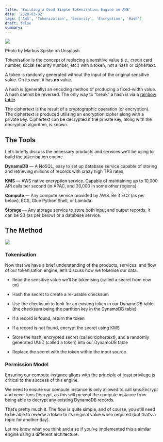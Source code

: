```yaml
---
title: 'Building a Dead Simple Tokenization Engine on AWS'
date: '2020-03-02'
tags: ['AWS', 'Tokenization', 'Security', 'Encryption', 'Hash']
draft: false
summary: ''
---
```


![](https://miro.medium.com/max/1400/0*nVr5Q-nEo6r9V9wY)

Photo by Markus Spiske on Unsplash

Tokenisation is the concept of replacing a sensitive value (i.e., credit card number, social security number, etc.) with a token, not a hash or ciphertext.

A token is randomly generated without the input of the original sensitive value. On its own, it has **no** value.

A hash is (generally) an encoding method of producing a fixed-width value. A hash cannot be reversed. The only way to “break” a hash is via a [rainbow table](https://en.wikipedia.org/wiki/Rainbow_table).

The ciphertext is the result of a cryptographic operation (or encryption). The ciphertext is produced utilising an encryption cipher along with a private key. Ciphertext can be decrypted if the private key, along with the encryption algorithm, is known.

## The Tools

Let’s briefly discuss the necessary products and services we’ll be using to build the tokenisation engine.

**DynamoDB** — A NoSQL, easy to set up database service capable of storing and retrieving millions of records with crazy high TPS rates.

**KMS** — AWS native encryption service. Capable of maintaining up to 10,000 API calls per second (in APAC, and 30,000 in some other regions).

**Compute** — Any compute service provided by AWS. Be it EC2 (as per below), ECS, Glue Python Shell, or Lambda.

**Storage** — Any storage service to store both input and output records. It can be S3 (as per below) or a database service.

## The Method

![](https://cdn-images-1.medium.com/max/2394/1*ECAHYwZOM6hhG5yIUwRf2g.png)

### Tokenisation

Now that we have a brief understanding of the products, services, and flow of our tokenisation engine, let’s discuss how we tokenise our data.

- Read the sensitive value we’ll be tokenising (called a secret from now on)

- Hash the secret to create a re-usable checksum

- Use the checksum to look for an existing token in our DynamoDB table (the checksum being the partition key in the DynamoDB table)

- If a record is found, return the token

- If a record is not found, encrypt the secret using KMS

- Store the hash, encrypted secret (called ciphertext), and a randomly generated UUID (called a token) into our DynamoDB table

- Replace the secret with the token within the input source

### Permission Model

Ensuring our compute instance aligns with the principle of least privilege is critical to the success of this engine.

We need to ensure our compute instance is only allowed to call kms:Encrypt and never kms:Decrypt, as this will prevent the compute instance from being able to decrypt any existing DynamoDB records.

That’s pretty much it. The flow is quite simple, and of course, you still need to be able to reverse a token to its original value when required (but that’s a topic for another day).

Let me know what you think and also if you’ve implemented this a similar engine using a different architecture.
